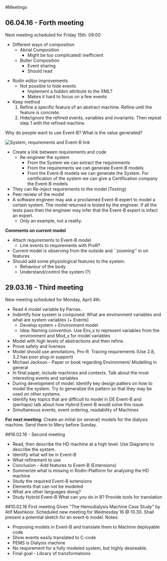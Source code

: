 #Meetings
## 06.04.16 - Forth meeting

Next meeting scheduled for Friday 15th. 09:00

 - Different ways of composition
	* Abrial Composition
		* Might be too complicated/ inefficient
	* Butler Composition
		* Event sharing
		* Should read
* Rodin editor improvements
	* Not possible to hide events
		* Implement a *hidden* attribute to the XML?
		* Makes it hard to focus on a few events
* Keep method
	1. Refine a specific feature of an abstract machine. Refine until the feature is concrete. 
	2. Hide/ignore the refined events, variables and invariants. Then repeat step 1 with the refined machine.

Why  do people want to use Event-B? What is the value generated? 

![System, requirements and Event-B link][SRB]
 - Create a link between requirements and code
	 - Re-engineer the system
		 - From the System we can extract the requirements
		 - From the requirements we can generate Event-B models
		 - From the Event-B models we can generate the System.
For certification of the system we can give a Certification company the Event-B models
 - They can Re-inject requirements to the model (Testing)
 - Peer review of the model
 - A software engineer may ask a proclaimed Event-B expert to model a certain system. The model returned is tested by the engineer. If all the tests pass then the engineer may infer that the Event-B expert is infact an expert.
	 - Only an example, not a reality.
 
**Comments on current model**

 - Attach requirements to Event-B model
	 - Link events to requirements with ProR?
 - Current model is observing from the outside and ``zooming'' in on features
 - Should add some physiological features to the system.
	 - Behaviour of the body
	 - Understand/control the system (?)

## 29.03.16 - Third meeting
New meeting scheduled for Monday, April 4th.
* Read 4 model variable by Parnas.
* Indentify how system is composed: What are environment variables and what are system variables (+ Events)
  * Develop system + Environment model
  * Idea: Naming convention. Use Env_x to represent variables from the environment and Mod_x for model variables
* Model with high levels of abstractions and then refine.
* Prove safety and liveness
* Model should use annotations, Pro-R. Tracing requirements (Use 2.8, 3.2 has poor plug-in support)
* Michael Jackson - Paper or book regarding Environment/ Modelling in general
* In final paper, include machines and contexts. Talk about the most interesting events and variables
* During development of model. Identify key design patters on how to model the system. Try to generalize the pattern so that they may be used on other systems.
* Identify key topics that are difficult to model in DE Event-B and (perhaps) talk about how Hybrid Event-B would solve this issue.
 * Simultaneous events, event ordering, readability of Machines
 
 **For next meeting**: Create an initial (or several) models for the dialysis machine. Send them to Mery before Sunday.

##16.02.16 - Second meeting 
* Read, then describe the HD machine at a high level. Use Diagrams to describe the system.
* Identify what will be in Event-B
* What refinement to use
* Conclusion - Add features to Event-B (Extensions)
* Summerize what is missing in Rodin-Platform for analysing the HD machine
* Study the required Event-B extensions
 * Elements that can not be modeled
  * What are other languages doing?
  * Study Hybrid Event-B
What can you do in B?
Provide tools for translation

##10.02.16 First meeting 
Given "The Hemodialysis Machine Case Study" by Atif Mashkoor. Scheduled new meeting for Wednesday 16 @ 10.30. Shall present a potential sketch for an event-b model.
Notes:
* Proposing models in Event-B and translate them to Machine deployable code
* Show events easily translated to C-code
* PEMS is Dialysis machine
* No requirement for a fully modeled system, but highly desireable.
* Final goal - Library of transformations
 
[SRB]: https://raw.githubusercontent.com/AndersCan/EventB-Thesis/master/report/latex/plantuml/SRB.png "System, Requirements and Event-B"
